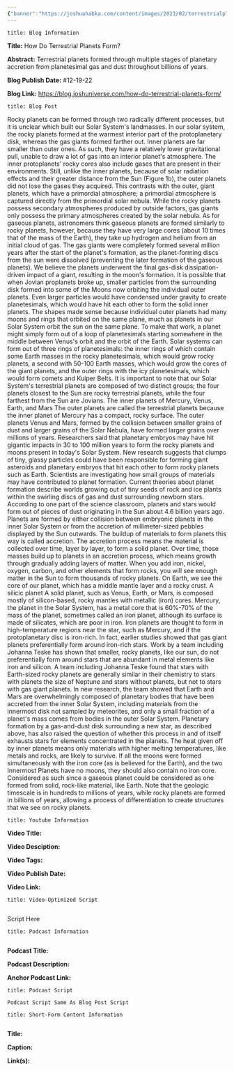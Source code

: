 ```yaml
---
{"banner":"https://joshuahabka.com/content/images/2023/02/terrestrialplanetformation--1-.png","banner_x":0.5,"dg-publish":true,"permalink":"/blog/how-do-terrestrial-planets-form/","dgPassFrontmatter":true,"noteIcon":"","created":"","updated":""}
---
```


```ad-info
title: Blog Information
```

**Title:** How Do Terrestrial Planets Form?

**Abstract:** Terrestrial planets formed through multiple stages of planetary accretion from planetesimal gas and dust throughout billions of years.

**Blog Publish Date:** #12-19-22

**Blog Link:** https://blog.joshuniverse.com/how-do-terrestrial-planets-form/

```ad-abstract
title: Blog Post
```

Rocky planets can be formed through two radically different processes, but it is unclear which built our Solar System's landmasses. In our solar system, the rocky planets formed at the warmest interior part of the protoplanetary disk, whereas the gas giants formed farther out. Inner planets are far smaller than outer ones. As such, they have a relatively lower gravitational pull, unable to draw a lot of gas into an interior planet's atmosphere.
The inner protoplanets' rocky cores also include gases that are present in their environments. Still, unlike the inner planets, because of solar radiation effects and their greater distance from the Sun (Figure 1b), the outer planets did not lose the gases they acquired. This contrasts with the outer, giant planets, which have a primordial atmosphere; a primordial atmosphere is captured directly from the primordial solar nebula. While the rocky planets possess secondary atmospheres produced by outside factors, gas giants only possess the primary atmospheres created by the solar nebula.
As for gaseous planets, astronomers think gaseous planets are formed similarly to rocky planets, however, because they have very large cores (about 10 times that of the mass of the Earth), they take up hydrogen and helium from an initial cloud of gas. The gas giants were completely formed several million years after the start of the planet's formation, as the planet-forming discs from the sun were dissolved (preventing the later formation of the gaseous planets). We believe the planets underwent the final gas-disk dissipation-driven impact of a giant, resulting in the moon's formation.
It is possible that when Jovian proplanets broke up, smaller particles from the surrounding disk formed into some of the Moons now orbiting the individual outer planets. Even larger particles would have condensed under gravity to create planetesimals, which would have hit each other to form the solid inner planets.
The shapes made sense because individual outer planets had many moons and rings that orbited on the same plane, much as planets in our Solar System orbit the sun on the same plane. To make that work, a planet might simply form out of a loop of planetesimals starting somewhere in the middle between Venus's orbit and the orbit of the Earth. Solar systems can form out of three rings of planetesimals: the inner rings of which contain some Earth masses in the rocky planetesimals, which would grow rocky planets, a second with 50-100 Earth masses, which would grow the cores of the giant planets, and the outer rings with the icy planetesimals, which would form comets and Kuiper Belts.
It is important to note that our Solar System's terrestrial planets are composed of two distinct groups; the four planets closest to the Sun are rocky terrestrial planets, while the four farthest from the Sun are Jovians. The inner planets of Mercury, Venus, Earth, and Mars The outer planets are called the terrestrial planets because the inner planet of Mercury has a compact, rocky surface. The outer planets Venus and Mars, formed by the collision between smaller grains of dust and larger grains of the Solar Nebula, have formed larger grains over millions of years.
Researchers said that planetary embryos may have hit gigantic impacts in 30 to 100 million years to form the rocky planets and moons present in today's Solar System. New research suggests that clumps of tiny, glassy particles could have been responsible for forming giant asteroids and planetary embryos that hit each other to form rocky planets such as Earth. Scientists are investigating how small groups of materials may have contributed to planet formation.
Current theories about planet formation describe worlds growing out of tiny seeds of rock and ice plants within the swirling discs of gas and dust surrounding newborn stars. According to one part of the science classroom, planets and stars would form out of pieces of dust originating in the Sun about 4.6 billion years ago. Planets are formed by either collision between embryonic planets in the inner Solar System or from the accretion of millimeter-sized pebbles displayed by the Sun outwards.
The buildup of materials to form planets this way is called accretion. The accretion process means the material is collected over time, layer by layer, to form a solid planet. Over time, those masses build up to planets in an accretion process, which means growth through gradually adding layers of matter.
When you add iron, nickel, oxygen, carbon, and other elements that form rocks, you will see enough matter in the Sun to form thousands of rocky planets. On Earth, we see the core of our planet, which has a middle mantle layer and a rocky crust. A silicic planet A solid planet, such as Venus, Earth, or Mars, is composed mostly of silicon-based, rocky mantles with metallic (iron) cores.
Mercury, the planet in the Solar System, has a metal core that is 60%-70% of the mass of the planet, sometimes called an iron planet, although its surface is made of silicates, which are poor in iron. Iron planets are thought to form in high-temperature regions near the star, such as Mercury, and if the protoplanetary disc is iron-rich. In fact, earlier studies showed that gas giant planets preferentially form around iron-rich stars.
Work by a team including Johanna Teske has shown that smaller, rocky planets, like our sun, do not preferentially form around stars that are abundant in metal elements like iron and silicon. A team including Johanna Teske found that stars with Earth-sized rocky planets are generally similar in their chemistry to stars with planets the size of Neptune and stars without planets, but not to stars with gas giant planets. In new research, the team showed that Earth and Mars are overwhelmingly composed of planetary bodies that have been accreted from the inner Solar System, including materials from the innermost disk not sampled by meteorites, and only a small fraction of a planet's mass comes from bodies in the outer Solar System.
Planetary formation by a gas-and-dust disk surrounding a new star, as described above, has also raised the question of whether this process in and of itself exhausts stars for elements concentrated in the planets.
The heat given off by inner planets means only materials with higher melting temperatures, like metals and rocks, are likely to survive. If all the moons were formed simultaneously with the iron core (as is believed for the Earth), and the two Innermost Planets have no moons, they should also contain no iron core. Considered as such since a gaseous planet could be considered as one formed from solid, rock-like material, like Earth.
Note that the geologic timescale is in hundreds to millions of years, while rocky planets are formed in billions of years, allowing a process of differentiation to create structures that we see on rocky planets.

```ad-info
title: Youtube Information
```

**Video Title:**

**Video Desciption:**

**Video Tags:**

**Video Publish Date:**

**Video Link:**

```ad-abstract
title: Video-Optimized Script


```

Script Here

```ad-info
title: Podcast Information


```

**Podcast Title:**

**Podcast Description:**

**Anchor Podcast Link:**

```ad-info
title: Podcast Script

Podcast Script Same As Blog Post Script

```


```ad-info
title: Short-Form Content Information


```

**Title:**

**Caption:**

**Link(s):**

